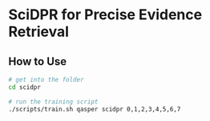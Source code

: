 # SciDPR for Precise Evidence Retrieval

## How to Use

```bash
# get into the folder
cd scidpr

# run the training script
./scripts/train.sh qasper scidpr 0,1,2,3,4,5,6,7
```
